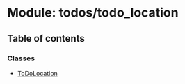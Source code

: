 # Module: todos/todo\_location

## Table of contents

### Classes

- [ToDoLocation](../wiki/todos.todo_location.ToDoLocation)
